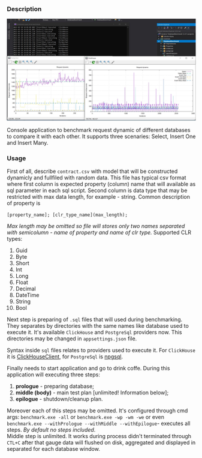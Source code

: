 ### Description

![View](view.jpg)

Console application to benchmark request dynamic of different databases to compare it with each other.
It supports three scenaries: Select, Insert One and Insert Many.

### Usage
First of all, describe `contract.csv` with model that will be constructed dynamicly and fullfiled with random data. This file has typical csv format
where first column is expected property (column) name that will available as sql parameter in each sql script.
Second column is data type that may be restricted with max data length, for example - string.
Common description of property is
```
[property_name]; [clr_type_name](max_length);
```
_Max length may be omitted so file will stores only two names separated with semicolumn - name of property and name of clr type._
Supported CLR types:
1.  Guid
2.  Byte
3.  Short
4.  Int
5.  Long
6.  Float
7.  Decimal
8.  DateTime
9.  String
10. Bool

Next step is preparing of `.sql` files that will used during benchmarking. They separates by directories with the same names like 
database used to execute it. It's available `ClickHouse` and `PostgreSql` providers now. This directories may be changed in `appsettings.json` file.

Syntax inside `sql` files relates to providers used to execute it. For `ClickHouse` it is [ClickHouseClient](https://github.com/Octonica/ClickHouseClient), 
for `PostgreSql` is [npgsql](https://github.com/npgsql/npgsql).

Finally needs to start application and go to drink coffe. During this application will executing three steps:
1. **prologue** - preparing database;
2. **middle (body)** - main test plan [unlimited! Information below];
3. **epilogue** - shutdown/cleanup plan.

Moreover each of this steps may be omitted. It's configured through cmd args:
`benchmark.exe -all` 
or `benchmark.exe -wp -wm -we` 
or even `benchmark.exe --withPrologue --withMiddle --withEpilogue`- executes all steps. 
_By default no steps included_.  
Middle step is unlimited. It works during process didn't terminated through `CTL+C` after that gauge data will flushed on disk, aggregated and displayed in separated for each database window.

